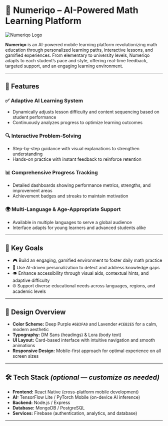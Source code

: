 # 📘 Numeriqo – AI-Powered Math Learning Platform

![Numeriqo Logo](https://your-image-url.com/logo.png) <!-- Replace with actual logo URL -->

**Numeriqo** is an AI-powered mobile learning platform revolutionizing math education through personalized learning paths, interactive lessons, and gamified experiences. From elementary to university levels, Numeriqo adapts to each student’s pace and style, offering real-time feedback, targeted support, and an engaging learning environment.

---

## 🚀 Features

### ✅ Adaptive AI Learning System
- Dynamically adjusts lesson difficulty and content sequencing based on student performance  
- Continuously analyzes progress to optimize learning outcomes

### 🔍 Interactive Problem-Solving
- Step-by-step guidance with visual explanations to strengthen understanding  
- Hands-on practice with instant feedback to reinforce retention

### 📊 Comprehensive Progress Tracking
- Detailed dashboards showing performance metrics, strengths, and improvement areas  
- Achievement badges and streaks to maintain motivation

### 🌍 Multi-Language & Age-Appropriate Support
- Available in multiple languages to serve a global audience  
- Interface adapts for young learners and advanced students alike

---

## 🎯 Key Goals

- 🎮 Build an engaging, gamified environment to foster daily math practice  
- 🧠 Use AI-driven personalization to detect and address knowledge gaps  
- 👁️ Enhance accessibility through visual aids, contextual hints, and adaptive difficulty  
- 🌐 Support diverse educational needs across languages, regions, and academic levels

---

## 🎨 Design Overview

- **Color Scheme:** Deep Purple `#6B3FA0` and Lavender `#CEB2E5` for a calm, modern aesthetic  
- **Typography:** DM Sans (headings) & Lora (body text)  
- **UI Layout:** Card-based interface with intuitive navigation and smooth animations  
- **Responsive Design:** Mobile-first approach for optimal experience on all screen sizes

---

## 🛠️ Tech Stack _(optional — customize as needed)_

- **Frontend:** React Native (cross-platform mobile development)  
- **AI:** TensorFlow Lite / PyTorch Mobile (on-device AI inference)  
- **Backend:** Node.js / Express  
- **Database:** MongoDB / PostgreSQL  
- **Services:** Firebase (authentication, analytics, and database)

---

